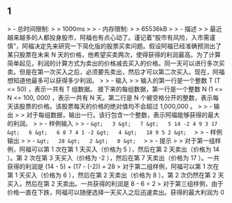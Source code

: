 ## 1

&gt; - 总时间限制: 
&gt;
&gt;   1000ms
&gt;
&gt; - 内存限制: 
&gt;
&gt;   65536kB
&gt;
&gt; - 描述
&gt;
&gt;   最近越来越多的人都投身股市，阿福也有点心动了。谨记着“股市有风险，入市需谨慎”，阿福决定先来研究一下简化版的股票买卖问题。假设阿福已经准确预测出了某只股票在未来 N 天的价格，他希望买卖两次，使得获得的利润最高。为了计算简单起见，利润的计算方式为卖出的价格减去买入的价格。同一天可以进行多次买卖。但是在第一次买入之后，必须要先卖出，然后才可以第二次买入。现在，阿福想知道他最多可以获得多少利润。 
&gt;
&gt; - 输入
&gt;
&gt;   输入的第一行是一个整数 T (T &lt;= 50) ，表示一共有 T 组数据。 接下来的每组数据，第一行是一个整数 N (1 &lt;= N &lt;= 100, 000) ，表示一共有 N 天。第二行是 N 个被空格分开的整数，表示每天该股票的价格。该股票每天的价格的绝对值均不会超过 1,000,000 。
&gt;
&gt; - 输出
&gt;
&gt;   对于每组数据，输出一行。该行包含一个整数，表示阿福能够获得的最大的利润。
&gt;
&gt; - 样例输入
&gt;
&gt; - ```
&gt;   3
&gt;   7
&gt;   5 14 -2 4 9 3 17
&gt;   6
&gt;   6 8 7 4 1 -2
&gt;   4
&gt;   18 9 5 2
&gt;   ```
&gt;
&gt; - 样例输出
&gt;
&gt; - ```
&gt;   28
&gt;   2
&gt;   0
&gt;   ```
&gt;
&gt; - 提示
&gt;
&gt;   对于第一组样例，阿福可以第 1 次在第 1 天买入（价格为 5 ），然后在第 2 天卖出（价格为 14 ）。第 2 次在第 3 天买入（价格为 -2 ），然后在第 7 天卖出（价格为 17 ）。一共获得的利润是 (14 - 5) + (17 - (-2)) = 28
&gt;   对于第二组样例，阿福可以第 1 次在第 1 天买入（价格为 6 ），然后在第 2 天卖出（价格为 8 ）。第 2 次仍然在第 2 天买入，然后在第 2 天卖出。一共获得的利润是 8 - 6 = 2
&gt;   对于第三组样例，由于价格一直在下跌，阿福可以随便选择一天买入之后迅速卖出。获得的最大利润为 0